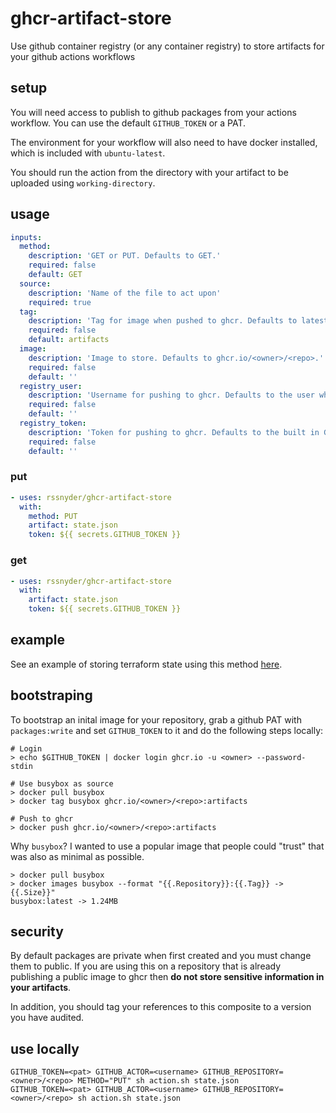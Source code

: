 # ghcr-artifact-store

Use github container registry (or any container registry) to store artifacts for your github actions workflows

## setup

You will need access to publish to github packages from your actions workflow. You can use the default `GITHUB_TOKEN` or a PAT.

The environment for your workflow will also need to have docker installed, which is included with `ubuntu-latest`.

You should run the action from the directory with your artifact to be uploaded using `working-directory`.

## usage

```yaml
inputs:
  method:
    description: 'GET or PUT. Defaults to GET.'
    required: false
    default: GET
  source:
    description: 'Name of the file to act upon'
    required: true
  tag:
    description: 'Tag for image when pushed to ghcr. Defaults to latest.'
    required: false
    default: artifacts
  image:
    description: 'Image to store. Defaults to ghcr.io/<owner>/<repo>.'
    required: false
    default: ''
  registry_user:
    description: 'Username for pushing to ghcr. Defaults to the user who trigered the workflow.'
    required: false
    default: ''
  registry_token:
    description: 'Token for pushing to ghcr. Defaults to the built in GITHUB_TOKEN.'
    required: false
    default: ''
```

### put

```yaml
- uses: rssnyder/ghcr-artifact-store
  with:
    method: PUT
    artifact: state.json
    token: ${{ secrets.GITHUB_TOKEN }}
```

### get

```yaml
- uses: rssnyder/ghcr-artifact-store
  with:
    artifact: state.json
    token: ${{ secrets.GITHUB_TOKEN }}
```

## example

See an example of storing terraform state using this method [here](https://github.com/rssnyder/isengard/blob/master/.github/workflows/terraform.yml#L28).

## bootstraping

To bootstrap an inital image for your repository, grab a github PAT with `packages:write` and set `GITHUB_TOKEN` to it and do the following steps locally:

```shell
# Login
> echo $GITHUB_TOKEN | docker login ghcr.io -u <owner> --password-stdin

# Use busybox as source
> docker pull busybox
> docker tag busybox ghcr.io/<owner>/<repo>:artifacts

# Push to ghcr
> docker push ghcr.io/<owner>/<repo>:artifacts
```

Why `busybox`? I wanted to use a popular image that people could "trust" that was also as minimal as possible.

```shell
> docker pull busybox
> docker images busybox --format "{{.Repository}}:{{.Tag}} -> {{.Size}}"
busybox:latest -> 1.24MB
```

## security

By default packages are private when first created and you must change them to public. If you are using this on a repository that is already publishing a public image to ghcr then **do not store sensitive information in your artifacts**.

In addition, you should tag your references to this composite to a version you have audited.

## use locally

```shell
GITHUB_TOKEN=<pat> GITHUB_ACTOR=<username> GITHUB_REPOSITORY=<owner>/<repo> METHOD="PUT" sh action.sh state.json
GITHUB_TOKEN=<pat> GITHUB_ACTOR=<username> GITHUB_REPOSITORY=<owner>/<repo> sh action.sh state.json
```
